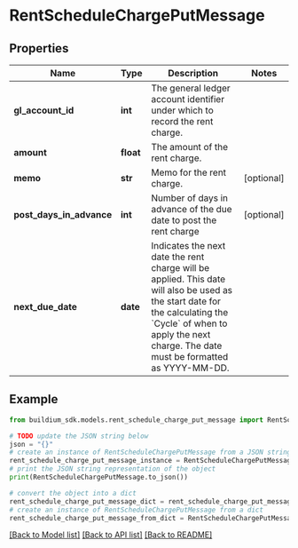 # RentScheduleChargePutMessage


## Properties

Name | Type | Description | Notes
------------ | ------------- | ------------- | -------------
**gl_account_id** | **int** | The general ledger account identifier under which to record the rent charge. | 
**amount** | **float** | The amount of the rent charge. | 
**memo** | **str** | Memo for the rent charge. | [optional] 
**post_days_in_advance** | **int** | Number of days in advance of the due date to post the rent charge | [optional] 
**next_due_date** | **date** | Indicates the next date the rent charge will be applied. This date will also be used as the start date for the calculating the &#x60;Cycle&#x60; of when to apply the next charge. The date must be formatted as YYYY-MM-DD. | 

## Example

```python
from buildium_sdk.models.rent_schedule_charge_put_message import RentScheduleChargePutMessage

# TODO update the JSON string below
json = "{}"
# create an instance of RentScheduleChargePutMessage from a JSON string
rent_schedule_charge_put_message_instance = RentScheduleChargePutMessage.from_json(json)
# print the JSON string representation of the object
print(RentScheduleChargePutMessage.to_json())

# convert the object into a dict
rent_schedule_charge_put_message_dict = rent_schedule_charge_put_message_instance.to_dict()
# create an instance of RentScheduleChargePutMessage from a dict
rent_schedule_charge_put_message_from_dict = RentScheduleChargePutMessage.from_dict(rent_schedule_charge_put_message_dict)
```
[[Back to Model list]](../README.md#documentation-for-models) [[Back to API list]](../README.md#documentation-for-api-endpoints) [[Back to README]](../README.md)


